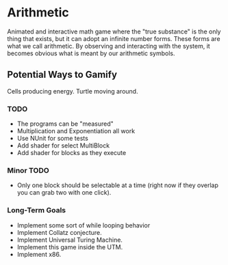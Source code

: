 Arithmetic
==========

Animated and interactive math game where the "true substance" is the only thing that exists,
but it can adopt an infinite number forms. These forms are what we call arithmetic. By observing
and interacting with the system, it becomes obvious what is meant by our arithmetic symbols.

## Potential Ways to Gamify

Cells producing energy.
Turtle moving around.

### TODO
- The programs can be "measured"
- Multiplication and Exponentiation all work
- Use NUnit for some tests
- Add shader for select MultiBlock
- Add shader for blocks as they execute

### Minor TODO
- Only one block should be selectable at a time (right now if they overlap you can grab two with one click).

### Long-Term Goals
- Implement some sort of while looping behavior
- Implement Collatz conjecture.
- Implement Universal Turing Machine.
- Implement this game inside the UTM.
- Implement x86. 
